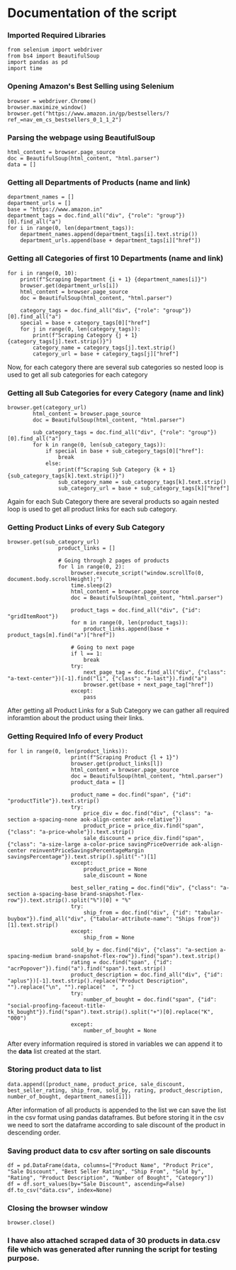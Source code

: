 # Documentation of the script

### Imported Required Libraries
```
from selenium import webdriver
from bs4 import BeautifulSoup
import pandas as pd
import time
```

### Opening Amazon's Best Selling using Selenium
```
browser = webdriver.Chrome()
browser.maximize_window()
browser.get("https://www.amazon.in/gp/bestsellers/?ref_=nav_em_cs_bestsellers_0_1_1_2")
```

### Parsing the webpage using BeautifulSoup
```
html_content = browser.page_source
doc = BeautifulSoup(html_content, "html.parser")
data = []
```

### Getting all Departments of Products (name and link)
```
department_names = []
department_urls = []
base = "https://www.amazon.in"
department_tags = doc.find_all("div", {"role": "group"})[0].find_all("a")
for i in range(0, len(department_tags)):
    department_names.append(department_tags[i].text.strip())
    department_urls.append(base + department_tags[i]["href"])
```

### Getting all Categories of first 10 Departments (name and link)
```
for i in range(0, 10):
    print(f"Scraping Department {i + 1} {department_names[i]}")
    browser.get(department_urls[i])
    html_content = browser.page_source
    doc = BeautifulSoup(html_content, "html.parser")

    category_tags = doc.find_all("div", {"role": "group"})[0].find_all("a")
    special = base + category_tags[0]["href"]
    for j in range(0, len(category_tags)):
        print(f"Scraping Category {j + 1} {category_tags[j].text.strip()}")
        category_name = category_tags[j].text.strip()
        category_url = base + category_tags[j]["href"]
```

Now, for each category there are several sub categories so nested loop is used to get all sub categories for each category

### Getting all Sub Categories for every Category (name and link)
```
browser.get(category_url)
        html_content = browser.page_source
        doc = BeautifulSoup(html_content, "html.parser")

        sub_category_tags = doc.find_all("div", {"role": "group"})[0].find_all("a")
        for k in range(0, len(sub_category_tags)):
            if special in base + sub_category_tags[0]["href"]:
                break
            else:
                print(f"Scraping Sub Category {k + 1} {sub_category_tags[k].text.strip()}")
                sub_category_name = sub_category_tags[k].text.strip()
                sub_category_url = base + sub_category_tags[k]["href"]
```

Again for each Sub Category there are several products so again nested loop is used to get all product links for each sub category.

### Getting Product Links of every Sub Category
```
browser.get(sub_category_url)
                product_links = []
                
                # Going through 2 pages of products
                for l in range(0, 2):
                    browser.execute_script("window.scrollTo(0, document.body.scrollHeight);")
                    time.sleep(2)
                    html_content = browser.page_source
                    doc = BeautifulSoup(html_content, "html.parser")
    
                    product_tags = doc.find_all("div", {"id": "gridItemRoot"})
                    for m in range(0, len(product_tags)):
                        product_links.append(base + product_tags[m].find("a")["href"])
    
                    # Going to next page
                    if l == 1:
                        break
                    try:
                        next_page_tag = doc.find_all("div", {"class": "a-text-center"})[-1].find("li", {"class": "a-last"}).find("a")
                        browser.get(base + next_page_tag["href"])
                    except:
                        pass
```

After getting all Product Links for a Sub Category we can gather all required inforamtion about the product using their links.

### Getting Required Info of every Product
```
for l in range(0, len(product_links)):
                    print(f"Scraping Product {l + 1}")
                    browser.get(product_links[l])
                    html_content = browser.page_source
                    doc = BeautifulSoup(html_content, "html.parser")
                    product_data = []

                    product_name = doc.find("span", {"id": "productTitle"}).text.strip()
                    try:
                        price_div = doc.find("div", {"class": "a-section a-spacing-none aok-align-center aok-relative"})
                        product_price = price_div.find("span", {"class": "a-price-whole"}).text.strip()
                        sale_discount = price_div.find("span", {"class": "a-size-large a-color-price savingPriceOverride aok-align-center reinventPriceSavingsPercentageMargin savingsPercentage"}).text.strip().split("-")[1]
                    except:
                        product_price = None
                        sale_discount = None
                        
                    best_seller_rating = doc.find("div", {"class": "a-section a-spacing-base brand-snapshot-flex-row"}).text.strip().split("%")[0] + "%"
                    try:
                        ship_from = doc.find("div", {"id": "tabular-buybox"}).find_all("div", {"tabular-attribute-name": "Ships from"})[1].text.strip()
                    except:
                        ship_from = None
                    
                    sold_by = doc.find("div", {"class": "a-section a-spacing-medium brand-snapshot-flex-row"}).find("span").text.strip()
                    rating = doc.find("span", {"id": "acrPopover"}).find("a").find("span").text.strip()
                    product_description = doc.find_all("div", {"id": "aplus"})[-1].text.strip().replace("Product Description", "").replace("\n", "").replace("  ", " ")
                    try:
                        number_of_bought = doc.find("span", {"id": "social-proofing-faceout-title-tk_bought"}).find("span").text.strip().split("+")[0].replace("K", "000")
                    except:
                        number_of_bought = None
```

After every information required is stored in variables we can append it to the <b>data</b> list created at the start.

### Storing product data to list
```
data.append([product_name, product_price, sale_discount, best_seller_rating, ship_from, sold_by, rating, product_description, number_of_bought, department_names[i]])
```

After information of all products is appended to the list we can save the list in the csv format using pandas dataframes. But before storing it in the csv we need to sort the dataframe according to sale discount of the product in descending order.

### Saving product data to csv after sorting on sale discounts
```
df = pd.DataFrame(data, columns=["Product Name", "Product Price", "Sale Discount", "Best Seller Rating", "Ship From", "Sold by", "Rating", "Product Description", "Number of Bought", "Category"])
df = df.sort_values(by="Sale Discount", ascending=False)
df.to_csv("data.csv", index=None)
```

### Closing the browser window
```
browser.close()
```

### I have also attached scraped data of 30 products in data.csv file which was generated after running the script for testing purpose.